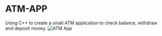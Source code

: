 # ATM-APP
Using C++ to create a small ATM application to check balance, withdraw and deposit money.
![ATM App](https://user-images.githubusercontent.com/94161006/180761335-754ed3d2-6f4e-494b-b702-947b0945f2e8.jpg)
